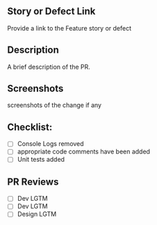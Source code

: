 ## Story or Defect Link

Provide a link to the Feature story or defect

## Description

A brief description of the PR.

## Screenshots

screenshots of the change if any

## Checklist:

- [ ] Console Logs removed
- [ ] appropriate code comments have been added
- [ ] Unit tests added

## PR Reviews

- [ ] Dev LGTM
- [ ] Dev LGTM
- [ ] Design LGTM
